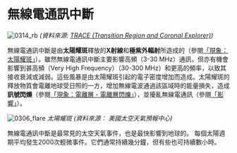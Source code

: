 # 無線電通訊中斷

![0314_rb](./static/0314_rb.png)
*(資料來源: [TRACE (Transition Region and Coronal Explorer)](http://trace.lmsal.com/Science/ScientificResults/trace_cdrom/html/trace_images.html))*

無線電通訊中斷是由**太陽耀斑**釋放的**X射線**和**極紫外輻射**所造成的（參閱<a href="#/zh_hk/section/phenomena/solar-flare">「現象：太陽耀斑」</a>）。雖然無線電通訊中斷主要影響高頻（3-30 MHz）通訊，但亦有機會影響到甚高頻（Very High Frequency）（30-300 MHz）和更高的頻率，以致其接收衰減或減弱。這些風暴是由太陽耀斑引起的電子密度增加而造成。太陽耀斑的釋放物質會電離地球受日照的一方，增加無線電波通過該區域時的能量損失，造成**訊號閃爍**（參閱<a href="#/zh_hk/section/phenomena/ionosphere">「現象：電離層 - 電離層閃爍」</a>），並擾亂無線電通訊（參閱[「影響」](#/zh_hk/impacts)）。

![0306_flare](./static/0306_flare.jpg)
*太陽耀斑 (資料來源︰ 美國太空天氣預報中心)*

無線電通訊中斷是最常見的太空天氣事件，也是最快影響到地球的。 每個太陽週期平均發生2000次輕微事件。它們通常持續幾分鐘，但有些也可持續數小時。
